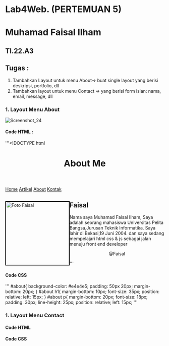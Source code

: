 # Lab4Web. (PERTEMUAN 5)

# Muhamad Faisal Ilham
## TI.22.A3

## Tugas : 
1. Tambahkan Layout untuk menu About=> buat single layout yang berisi deskripsi, portfolio, dll
2. Tambahkan layout untuk menu Contact
=> yang berisi form isian: nama, email, message, dll

### 1. Layout Menu About
![Screenshot_24](https://github.com/vsal19/Lab4Web./assets/115516624/b83bac8f-e9d8-4873-9cf2-dc8d717cccaa)

#### Code HTML :

'''<!DOCTYPE html
<html lang="en">
<head>
    <meta charset="UTF-8">
    <meta http-equiv="X-UA-Compatible" content="IE=edge">
    <meta name="viewport" content="width=device-width, initial-scale=1.0">
    <title>About Me</title>
    <link rel="stylesheet" href="style.css">
</head>
<body>
    <div id="container">
        <header>
            <h1>About Me</h1>
        </header>
        <nav>
            <a href="home.html" class="active">Home</a>
            <a href="artikel.html">Artikel</a>
            <a href="about.html">About</a>
            <a href="kontak.html">Kontak</a>
        </nav>
        <section id="about">
            <div class="row">
                <img src="faisal.jpg.jpeg" title="faisal" alt="Foto Faisal" width="200px
                " class="image-circle" style="float: left; border: 2px solid black;">
                <h1>Faisal</h1>
                <p>Nama saya Muhamad Faisal Ilham, Saya adalah seorang mahasiswa Universitas Pelita Bangsa,Jurusan Teknik Informatika. Saya lahir di Bekasi,19 Juni 2004. dan saya sedang mempelajari html css & js sebagai jalan menuju front end developer</p>
            </div>
        </section>
        <footer>
            <p style="text-align: center;">@Faisal</p>
        </footer>
    </div>
</body>
</html>'''

#### Code CSS
'''
#about{
    background-color: #e4e4e5;
    padding: 50px 20px;
    margin-bottom: 20px;
}
#about h1{
    margin-bottom: 10px;
    font-size: 35px;
    position: relative;
    left: 15px;
}
#about p{
    margin-bottom: 20px;
    font-size: 18px;
    padding: 30px;
    line-height: 25px;
    position: relative;
    left: 15px;
'''

### 1. Layout Menu Contact

#### Code HTML

#### Code CSS



